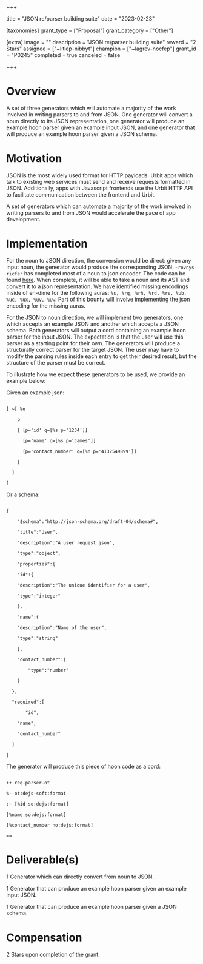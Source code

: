 +++

title = "JSON re/parser building suite"
date = "2023-02-23"

[taxonomies]
grant_type = ["Proposal"]
grant_category = ["Other"]

[extra]
image = ""
description = "JSON re/parser building suite"
reward = "2 Stars"
assignee = ["~litlep-nibbyt"]
champion = ["~lagrev-nocfep"]
grant_id = "P0245"
completed = true
canceled = false

+++

# Overview

A set of three generators which will automate a majority of the work involved in writing parsers to and from JSON. One generator will convert a noun directly to its JSON representation, one generator will produce an example hoon parser given an example input JSON, and one generator that will produce an example hoon parser given a JSON schema.



# Motivation

JSON is the most widely used format for HTTP payloads. Urbit apps which talk to existing web services must send and receive requests formatted in JSON. Additionally, apps with Javascript frontends use the Urbit HTTP API to facilitate communication between the frontend and Urbit. 



A set of generators which can automate a majority of the work involved in writing parsers to and from JSON would accelerate the pace of app development.



# Implementation

For the noun to JSON direction, the conversion would be direct: given any input noun, the generator would produce the corresponding JSON.  `~rovnys-ricfer` has completed most of a noun to json encoder. The code can be found [here](https://gist.github.com/belisarius222/d22b39ac0fece6e0680db5d60c6595c6). When complete, it will be able to take a noun and its AST and convert it to a json representation. We have identified missing encodings inside of en-dime for the following auras: `%s, %rq, %rh, %rd, %rs, %ub, %uc, %ux, %uv, %uw`. Part of this bounty will involve implementing the json encoding for the missing auras.



For the JSON to noun direction, we will implement two generators, one which accepts an example JSON and another which accepts a JSON schema. Both generators will output a cord containing an example hoon parser for the input JSON. The expectation is that the user will use this parser as a starting point for their own. The generators will produce a structurally correct parser for the target JSON. The user may have to modify the parsing rules inside each entry to get their desired result, but the structure of the parser must be correct.



To illustrate how we expect these generators to be used, we provide an example below:



Given an example json:

```

[ ~[ %o

    p

    { [p='id' q=[%s p='1234']]

      [p='name' q=[%s p='James']]

      [p='contact_number' q=[%n p='4132549899']]

    }

  ]

]

```



Or a schema:



```

{

    "$schema":"http://json-schema.org/draft-04/schema#",

    "title":"User",

    "description":"A user request json",

    "type":"object",

    "properties":{

    "id":{

    "description":"The unique identifier for a user",

    "type":"integer"

    },

    "name":{

    "description":"Name of the user",

    "type":"string"

    },

    "contact_number":{

        "type":"number"

    }

  },

  "required":[

       "id",

    "name",

    "contact_number"

  ]

}

```



The generator will produce this piece of hoon code as a cord:



```

++ req-parser-ot

%- ot:dejs-soft:format

:~ [%id so:dejs:format]

[%name so:dejs:format]

[%contact_number no:dejs:format]

==

```





# Deliverable(s)

1 Generator which can directly convert from noun to JSON.

1 Generator that can produce an example hoon parser given an example input JSON.

1 Generator that can produce an example hoon parser given a JSON schema.



# Compensation

2 Stars upon completion of the grant.
